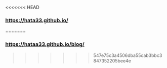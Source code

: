 <<<<<<< HEAD
### https://hata33.github.io/
=======
### https://hataa33.github.io/blog/
>>>>>>> 547e75c3a4506dba55cab3bbc3847352205bee4e
